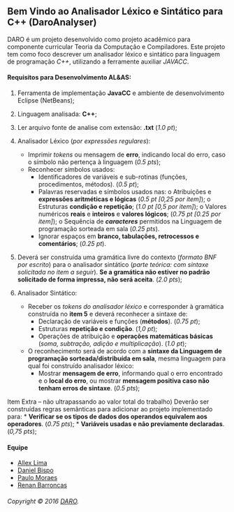 ## Bem Vindo ao Analisador Léxico e Sintático para C++ (DaroAnalyser)
DARO é um projeto desenvolvido como projeto acadêmico para componente curricular Teoria da Computação e Compiladores. Este projeto
tem como foco descrever um analisador léxico e sintático para linguagem de programação _C++_, utilizando a ferramente auxiliar _JAVACC_.


#### Requisitos para Desenvolvimento AL&AS:

1. Ferramenta de implementação __JavaCC__ e ambiente de desenvolvimento Eclipse (NetBeans);
2. Linguagem analisada: __C++__;
3. Ler arquivo fonte de analise com extensão: __.txt__ (_1.0 pt_);
4. Analisador Léxico (_por expressões regulares_):
	* Imprimir _tokens_ ou mensagem de __erro__, indicando local do erro, caso o símbolo não pertença à linguagem (_0.5 pts_);
	* Reconhecer símbolos usados:
		* Identificadores de variáveis e sub-rotinas (funções, procedimentos, métodos). (_0.5 pt_);
		* Palavras reservadas e símbolos usados nas:
			o Atribuições e __expressões aritméticas e lógicas__ (_0.5 pt [0,25 por item]_);
			o Estruturas __condição e repetição__; (_1.0 pt [0,5 por item]_);
			o Valores numéricos __reais__ e __inteiros__ e __valores lógicos__; (_0.75 pt [0.25 por item]_);
			o Sequência de ___caracteres___ permitidos na Linguagem de programação sorteada em sala (_0.25 pts_).
		* Ignorar espaços em __branco, tabulações, retrocessos e comentários__; (_0.25 pt_).
	
5. Deverá ser construída uma gramática livre do contexto (_formato BNF por escrito_) para o analisador sintático (_parte teórica: com sintaxe solicitada no item a seguir_). __Se a gramática não estiver no padrão solicitado de forma impressa, não será aceita__. (_2.0 pts_);
6. Analisador Sintático: 
	* Receber os _tokens do analisador léxico_ e corresponder à gramática construída no __item 5__ e deverá reconhecer a sintaxe de:
		* Declaração de variáveis e funções (__métodos__). (_0.75 pt_);
		* Estruturas __repetição e condição__. (_1,0 pt_); 
		* Operações de atribuição e __operações matemáticas básicas__ (_soma, subtração, adição e multiplicação_). (_1.0 pt_);
	* O reconhecimento será de acordo com a __sintaxe da Linguagem de programação sorteada/distribuída em sala__, mesma linguagem para qual foi construído analisador léxico:
		* Mostrar __mensagem de erro__, informando qual o erro encontrado e o __local do erro__, ou mostrar __mensagem positiva caso não tenham erros de sintaxe__. (_0.5 pts_);
		
		
		
		
Item Extra – não ultrapassando ao valor total do trabalho) Deverão ser construídas regras semânticas para adicionar ao projeto implementado para:
	* __Verificar se os tipos de dados dos operandos equivalem aos operadores__. (_0.75 pts_);
	* __Variáveis usadas e não previamente declaradas__. (_0,75 pts_);


			
#### Equipe

* [Allex Lima](http://allexlima.com)
* [Daniel Bispo](https://github.com/danielbispov/)
* [Paulo Moraes](http://pauloigormoraes.com/)
* [Renan Barroncas](https://github.com/renanbarroncas)

###### Copyright © 2016 [DARO](https://github.com/pauloigormoraes/AnalisadorDARO).
